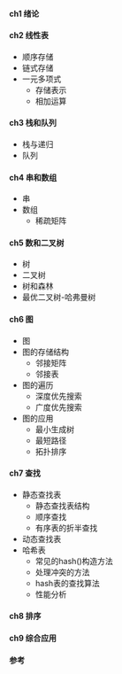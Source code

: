 #### **ch1 绪论**

#### **ch2 线性表**

* 顺序存储
* 链式存储
* 一元多项式
  * 存储表示
  * 相加运算

#### **ch3 栈和队列**

* 栈与递归
* 队列

#### **ch4 串和数组**

* 串
* 数组
  * 稀疏矩阵

#### **ch5 数和二叉树**

* 树
* 二叉树
* 树和森林
* 最优二叉树-哈弗曼树

#### **ch6 图**

* 图
* 图的存储结构
  * 邻接矩阵
  * 邻接表
* 图的遍历
  * 深度优先搜索
  * 广度优先搜索
* 图的应用
  * 最小生成树
  * 最短路径
  * 拓扑排序

#### **ch7 查找**

* 静态查找表
  * 静态查找表结构
  * 顺序查找
  * 有序表的折半查找
* 动态查找表
* 哈希表
  * 常见的hash\(\)构造方法
  * 处理冲突的方法
  * hash表的查找算法
  * 性能分析

#### **ch8 排序**

#### **ch9 综合应用**

#### 参考

```c

```



